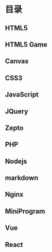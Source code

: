 # 目录
## HTML5
## HTML5 Game
## Canvas
## CSS3
## JavaScript
## JQuery
## Zepto
## PHP
## Nodejs
## markdown
## Nginx
## MiniProgram
## Vue
## React

